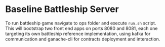# Baseline Battleship Server

To run battleship game navigate to ops folder and execute `run.sh` script. This will bootstrap two front end apps on ports 8080 and 8081, each one targeting its own battleship reference implementation, using kafka for communication and ganache-cli for contracts deployment and interaction.
